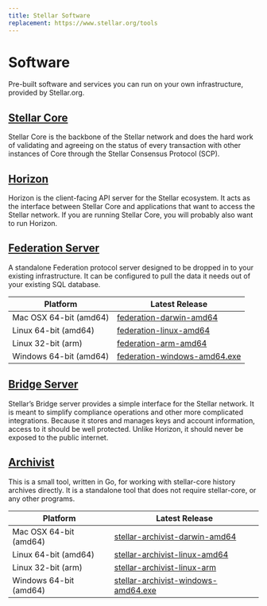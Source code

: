 ```yaml
---
title: Stellar Software
replacement: https://www.stellar.org/tools
---
```

# Software

Pre-built software and services you can run on your own infrastructure, provided by Stellar.org.

## [Stellar Core](../stellar-core/software/admin.md)
Stellar Core is the backbone of the Stellar network and does the hard work of validating and agreeing on the status of every transaction with other instances of Core through the Stellar Consensus Protocol (SCP).

## [Horizon](https://github.com/stellar/go/tree/master/services/horizon)
Horizon is the client-facing API server for the Stellar ecosystem. It acts as the interface between Stellar Core and applications that want to access the Stellar network. If you are running Stellar Core, you will probably also want to run Horizon.

## [Federation Server](https://github.com/stellar/go/tree/master/services/federation)
A standalone Federation protocol server designed to be dropped in to your existing infrastructure. It can be configured to pull the data it needs out of your existing SQL database.

| Platform       | Latest Release                                                                         |
|----------------|------------------------------------------------------------------------------------------|
| Mac OSX 64-bit (amd64) | [federation-darwin-amd64](https://github.com/stellar/go/releases/download/federation-v0.2.0/federation-v0.2.0-darwin-amd64.tar.gz)      |
| Linux 64-bit (amd64)  | [federation-linux-amd64](https://github.com/stellar/go/releases/download/federation-v0.2.0/federation-v0.2.0-linux-amd64.tar.gz)       |
| Linux 32-bit (arm)  | [federation-arm-amd64](https://github.com/stellar/go/releases/download/federation-v0.2.0/federation-v0.2.0-linux-arm.tar.gz)       |
| Windows 64-bit (amd64) | [federation-windows-amd64.exe](https://github.com/stellar/go/releases/download/federation-v0.2.0/federation-v0.2.0-windows-amd64.zip) |

## [Bridge Server](https://github.com/stellar/go/tree/master/services/bridge)
Stellar’s Bridge server provides a simple interface for the Stellar network. It is meant to simplify compliance operations and other more complicated integrations. Because it stores and manages keys and account information, access to it should be well protected. Unlike Horizon, it should never be exposed to the public internet.

## [Archivist](https://github.com/stellar/go/tree/master/tools/stellar-archivist)
This is a small tool, written in Go, for working with stellar-core history archives directly. It is a standalone tool that does not require stellar-core, or any other programs.


| Platform       | Latest Release                                                                        |
|----------------|------------------------------------------------------------------------------------------|
| Mac OSX 64-bit (amd64) | [stellar-archivist-darwin-amd64](https://github.com/stellar/go/releases/download/stellar-archivist-v0.1.0/stellar-archivist-v0.1.0-darwin-amd64.tar.gz)      |
| Linux 64-bit (amd64)   | [stellar-archivist-linux-amd64](https://github.com/stellar/go/releases/download/stellar-archivist-v0.1.0/stellar-archivist-v0.1.0-linux-amd64.tar.gz)       |
| Linux 32-bit (arm)   | [stellar-archivist-linux-arm](https://github.com/stellar/go/releases/download/stellar-archivist-v0.1.0/stellar-archivist-v0.1.0-linux-arm.tar.gz)       |
| Windows 64-bit (amd64) | [stellar-archivist-windows-amd64.exe](https://github.com/stellar/go/releases/download/stellar-archivist-v0.1.0/stellar-archivist-v0.1.0-windows-amd64.zip) |
